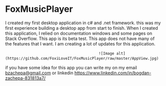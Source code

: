 # FoxMusicPlayer

I created my first desktop application in c# and .net framework. this was my first experience building a desktop app from start to finish. 
When I created this application, I relied on documentation windows and some pages on Stack Overflow. This app is its beta test. 
This app does not have many of the features that I want. I am creating a lot of updates for this application.

                                              ![Image alt](https://github.com/FoxiLoveIT/FoxMusicPlayer/raw/master/AppView.jpg)

if you have some idea for this app you can write my on my email bzachepa@gmail.com or linkedin https://www.linkedin.com/in/bogdan-zachepa-831813a7/
